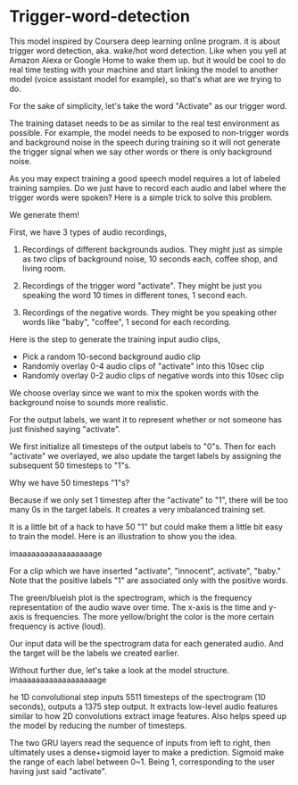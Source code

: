 # Trigger-word-detection
This model inspired by Coursera deep learning online program. it is about trigger word detection, aka. wake/hot word detection. Like when you yell at Amazon Alexa or Google Home to wake them up. but it would be cool to do real time testing with your machine and start linking the model to another model (voice assistant model for example), so that's what are we trying to do.


For the sake of simplicity, let's take the word "Activate" as our trigger word. 

The training dataset needs to be as similar to the real test environment as possible. For example, the model needs to be exposed to non-trigger words and background noise in the speech during training so it will not generate the trigger signal when we say other words or there is only background noise.

As you may expect training a good speech model requires a lot of labeled training samples. Do we just have to record each audio and label where the trigger words were spoken? Here is a simple trick to solve this problem.

We generate them!

First, we have 3 types of audio recordings,

1. Recordings of different backgrounds audios. They might just as simple as two clips of background noise, 10 seconds each, coffee shop, and living room.

2. Recordings of the trigger word "activate". They might be just you speaking the word 10 times in different tones, 1 second each.

3. Recordings of the negative words. They might be you speaking other words like "baby", "coffee", 1 second for each recording.

Here is the step to generate the training input audio clips,

- Pick a random 10-second background audio clip 
- Randomly overlay 0-4 audio clips of "activate" into this 10sec clip
- Randomly overlay 0-2 audio clips of negative words into this 10sec clip

We choose overlay since we want to mix the spoken words with the background noise to sounds more realistic.

For the output labels, we want it to represent whether or not someone has just finished saying "activate".

We first initialize all timesteps of the output labels to "0"s. Then for each "activate" we overlayed, we also update the target labels by assigning the subsequent 50 timesteps to "1"s.

Why we have 50 timesteps "1"s?

Because if we only set 1 timestep after the "activate" to "1", there will be too many 0s in the target labels. It creates a very imbalanced training set.

It is a little bit of a hack to have 50 "1" but could make them a little bit easy to train the model. Here is an illustration to show you the idea.

imaaaaaaaaaaaaaaaaage

For a clip which we have inserted "activate", "innocent", activate", "baby." Note that the positive labels "1" are associated only with the positive words.

The green/blueish plot is the spectrogram, which is the frequency representation of the audio wave over time. The x-axis is the time and y-axis is frequencies. The more yellow/bright the color is the more certain frequency is active (loud).

Our input data will be the spectrogram data for each generated audio. And the target will be the labels we created earlier.

Without further due, let's take a look at the model structure.
imaaaaaaaaaaaaaaaaaage

he 1D convolutional step inputs 5511 timesteps of the spectrogram (10 seconds), outputs a 1375 step output. It extracts low-level audio features similar to how 2D convolutions extract image features. Also helps speed up the model by reducing the number of timesteps.

The two GRU layers read the sequence of inputs from left to right, then ultimately uses a dense+sigmoid layer to make a prediction. Sigmoid make the range of each label between 0~1. Being 1, corresponding to the user having just said "activate".

